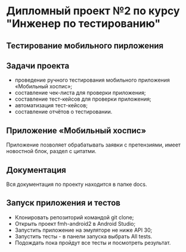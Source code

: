 # Дипломный проект №2 по курсу "Инженер по тестированию"
## Тестирование мобильного пирложения

## Задачи проекта
- проведение ручного тестирования мобильного приложения «Мобильный хоспис»;
- составление чек-листа для проверки приложения;
- составление тест-кейсов для проверки приложения;
- автоматизация тест-кейсов;
- составление отчётов о тестировании.

## Приложение «Мобильный хоспис»
Приложение позволяет обрабатывать заявки с претензиями, имеет новоcтной блок, раздел с цитатми.

## Документация
Вся документация по проекту находится в папке docs.

## Запуск приложения и тестов
- Клонировать репозиторий командой git clone;
- Открыть проект fmh-android2 в Android Studio;
- Запустить приложение на эмуляторе не ниже API 30;
- Запустить тесты - в панели запуска выбрать  Аll tests. 
- Подождать пока пройдут все тесты и посмотреть результат.

[//]: # (## Формирование отчета AllureReport по результатам тестирования)

[//]: # ()
[//]: # (- Выгрузить каталог /data/data/ru.iteco.fmhandroid/files/allure-results с эмулятора;)

[//]: # (- Выполнить команду allure serve, находясь на уровень выше allure-results.)

[//]: # (- Подождать генерации отчета и посмотреть его в открывшемся браузере.)
